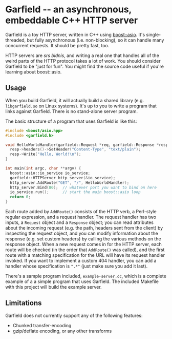 Garfield -- an asynchronous, embeddable C++ HTTP server
=======================================================

Garfield is a toy HTTP server, written in C++ using
[boost::asio](www.boost.org/libs/asio). It's single-threaded, but fully
asynchronous (i.e. non-blocking), so it can handle many concurrent requests. It
should be pretty fast, too.

HTTP servers are *srs bidnis*, and writing a real one that handles all of the
weird parts of the HTTP protocol takes a lot of work. You should consider
Garfield to be "just for fun". You might find the source code useful if you're
learning about boost::asio.

Usage
-----

When you build Garfield, it will actually build a shared library
(e.g. `libgarfield.so` on Linux systems). It's up to you to write a program that
links against Garfield. There is no stand-alone server program.

The basic structure of a program that uses Garfield is like this:

```c++
#include <boost/asio.hpp>
#include <garfield.h>

void HelloWorldHandler(garfield::Request *req, garfield::Response *resp) {
  resp->headers()->SetHeader("Content-Type", "text/plain");
  resp->Write("Hello, World!\n");
}

int main(int argc, char **argv) {
  boost::asio::io_service io_service;
  garfield::HTTPServer http_server(&io_service);
  http_server.AddRoute("GET", "/", HelloWorldHandler);
  http_server.Bind(80);  // whatever port you want to bind on here
  io_service.run();      // start the main boost::asio loop
  return 0;
}
```

Each route added by `AddRoute()` consists of the HTTP verb, a Perl-style regular
expression, and a request handler. The request handler has two inputs, a
`Request` object and a `Response` object; you can read attributes about the
incoming request (e.g. the path, headers sent from the client) by inspecting the
request object, and you can modify information about the response (e.g. set
custom headers) by calling the various methods on the response object.  When a
new request comes in for the HTTP server, each route will be checked (in the
order that `AddRoute()` was called), and the first route with a matching
specification for the URL will have its request handler invoked. If you want to
implement a custom 404 handler, you can add a handler whose specification is
`".*"` (just make sure you add it last).

There's a sample program included, `example-server.cc`, which is a complete
example of a a simple program that uses Garfield. The included Makefile with
this project will build the example server.

Limitations
-----------

Garfield does not currently support any of the following features:

* Chunked transfer-encoding
* gzip/deflate encoding, or any other transforms
